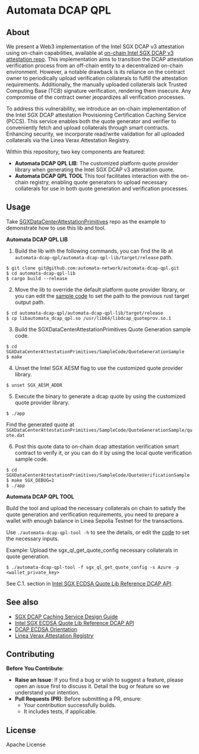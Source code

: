 # Automata DCAP QPL

## About

We present a Web3 implementation of the Intel SGX DCAP v3 attestation using on-chain capabilities, available at [on-chain Intel SGX DCAP v3 attestation repo](https://github.com/automata-network/automata-dcap-v3-attestation). This implementation aims to transition the DCAP attestation verification process from an off-chain entity to a decentralized on-chain environment. However, a notable drawback is its reliance on the contract owner to periodically upload verification collaterals to fulfill the attestation requirements. Additionally, the manually uploaded collaterals lack Trusted Computing Base (TCB) signature verification, rendering them insecure. Any compromise of the contract owner jeopardizes all verification processes.

To address this vulnerability, we introduce an on-chain implementation of the Intel SGX DCAP attestation Provisioning Certification Caching Service (PCCS). This service enables both the quote generator and verifier to conveniently fetch and upload collaterals through smart contracts. Enhancing security, we incorporate read/write validation for all uploaded collaterals via the Linea Verax Attestation Registry.

Within this repository, two key components are featured:
* **Automata DCAP QPL LIB**: The customized platform quote provider library when generating the Intel SGX DCAP v3 attestation quote.
* **Automata DCAP QPL TOOL** This tool facilitates interaction with the on-chain registry, enabling quote generators to upload necessary collaterals for use in both quote generation and verification processes.

## Usage

Take [SGXDataCenterAttestationPrimitives](https://github.com/intel/SGXDataCenterAttestationPrimitives/tree/dcap_1.16_reproducible) repo as the example to demonstrate how to use this lib and tool.

**Automata DCAP QPL LIB**
1. Build the lib with the following commands, you can find the lib at `automata-dcap-qpl/automata-dcap-qpl-lib/target/release` path.
```
$ git clone git@github.com:automata-network/automata-dcap-qpl.git
$ cd automata-dcap-qpl-lib
$ cargo build --release
```

2. Move the lib to override the default platform quote provider library, or you can edit the [sample code](https://github.com/intel/SGXDataCenterAttestationPrimitives/blob/dcap_1.16_reproducible/SampleCode/QuoteGenerationSample/App/App.cpp#L198-L205) to set the path to the previous rust target output path.
```
$ cd automata-dcap-qpl/automata-dcap-qpl-lib/target/release
$ cp libautomata_dcap_qpl.so /usr/lib64/libdcap_quoteprov.so.1
```

3. Build the SGXDataCenterAttestationPrimitives Quote Generation sample code.
```
$ cd SGXDataCenterAttestationPrimitives/SampleCode/QuoteGenerationSample
$ make
```

4. Unset the Intel SGX AESM flag to use the customized quote provider library.
```
$ unset SGX_AESM_ADDR
```

5. Execute the binary to generate a dcap quote by using the customized quote provider library.
```
$ ./app
```

Find the generated quote at `SGXDataCenterAttestationPrimitives/SampleCode/QuoteGenerationSample/quote.dat`

6. Post this quote data to on-chain dcap attestation verification smart contract to verify it, or you can do it by using the local quote verification sample code.
```
$ cd SGXDataCenterAttestationPrimitives/SampleCode/QuoteVerificationSample
$ make SGX_DEBUG=1
$ ./app
```

**Automata DCAP QPL TOOL**

Build the tool and upload the necessary collaterals on chain to satisfy the quote generation and verification requirements, you need to prepare a wallet with enough balance in Linea Sepolia Testnet for the transactions.

Use `./automata-dcap-qpl-tool -h` to see the details, or edit the [code](./automata-dcap-qpl-tool/src/main.rs) to set the necessary inputs.

Example:
Upload the sgx_ql_get_quote_config necessary collaterals in quote generation.
```
$ ./automata-dcap-qpl-tool -f sgx_ql_get_quote_config -s Azure -p <wallet_private_key>
```
See C.1. section in [Intel SGX ECDSA Quote Lib Reference DCAP API](https://download.01.org/intel-sgx/sgx-dcap/1.20/linux/docs/Intel_SGX_ECDSA_QuoteLibReference_DCAP_API.pdf).

## See also

* [SGX DCAP Caching Service Design Guide](https://download.01.org/intel-sgx/sgx-dcap/1.20/linux/docs/SGX_DCAP_Caching_Service_Design_Guide.pdf)
* [Intel SGX ECDSA Quote Lib Reference DCAP API](https://download.01.org/intel-sgx/sgx-dcap/1.20/linux/docs/Intel_SGX_ECDSA_QuoteLibReference_DCAP_API.pdf)
* [DCAP ECDSA Orientation](https://download.01.org/intel-sgx/sgx-dcap/1.20/linux/docs/DCAP_ECDSA_Orientation.pdf)
* [Linea Verax Attestation Registry](https://docs.ver.ax/verax-documentation/core-concepts/high-level-overview)

## Contributing

**Before You Contribute**:
* **Raise an Issue**: If you find a bug or wish to suggest a feature, please open an issue first to discuss it. Detail the bug or feature so we understand your intention.  
* **Pull Requests (PR)**: Before submitting a PR, ensure:  
    * Your contribution successfully builds.
    * It includes tests, if applicable.

## License

Apache License
